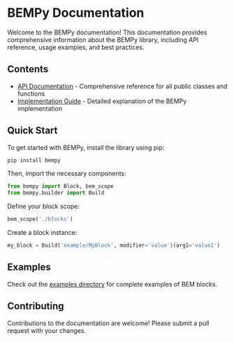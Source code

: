 # BEMPy Documentation

Welcome to the BEMPy documentation! This documentation provides comprehensive information about the BEMPy library, including API reference, usage examples, and best practices.

## Contents

- [API Documentation](api/index.md) - Comprehensive reference for all public classes and functions
- [Implementation Guide](../IMPLEMENTATION_PLAIN.md) - Detailed explanation of the BEMPy implementation

## Quick Start

To get started with BEMPy, install the library using pip:

```bash
pip install bempy
```

Then, import the necessary components:

```python
from bempy import Block, bem_scope
from bempy.builder import Build
```

Define your block scope:

```python
bem_scope('./blocks')
```

Create a block instance:

```python
my_block = Build('example/MyBlock', modifier='value')(arg1='value1')
```

## Examples

Check out the [examples directory](../tests/blocks) for complete examples of BEM blocks.

## Contributing

Contributions to the documentation are welcome! Please submit a pull request with your changes.
